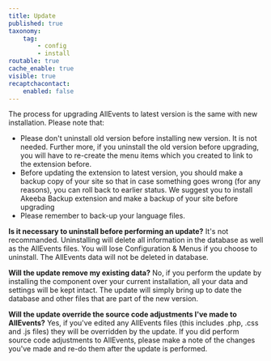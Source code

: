 ```yaml
---
title: Update
published: true
taxonomy:
    tag:
        - config
        - install
routable: true
cache_enable: true
visible: true
recaptchacontact:
    enabled: false
---
```


The process for upgrading AllEvents to latest version is the same with new installation. Please note that:

* Please don't uninstall old version before installing new version. It is not needed. Further more, if you uninstall the old version before upgrading, you will have to re-create the menu items which you created to link to the extension before.
* Before updating the extension to latest version, you should make a backup copy of your site so that in case something goes wrong (for any reasons), you can roll back to earlier status. We suggest you to install Akeeba Backup extension and make a backup of your site before upgrading
* Please remember to back-up your language files.

**Is it necessary to uninstall before performing an update?**
It's not recommanded. Uninstalling will delete all information in the database as well as the AllEvents files. You will lose Configuration & Menus if you choose to uninstall. The AllEvents data will not be deleted in database.

**Will the update remove my existing data?**
No, if you perform the update by installing the component over your current installation, all your data and settings will be kept intact. The update will simply bring up to date the database and other files that are part of the new version.

**Will the update override the source code adjustments I've made to AllEvents?**
Yes, if you've edited any AllEvents files (this includes .php, .css and .js files) they will be overridden by the update. If you did perform source code adjustments to AllEvents, please make a note of the changes you've made and re-do them after the update is performed.


